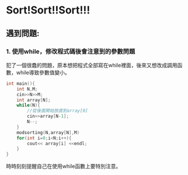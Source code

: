 # Sort!Sort!!Sort!!!  
## 遇到問題:  
### 1. 使用while，修改程式碼後會注意到的參數問題  
犯了一個很蠢的問題，原本想把程式全部寫在while裡面，後來又想改成調用函數，while導致參數值變小。
````C++
int main(){
    int N,M;
    cin>>N>>M;
    int array[N];
    while(N){
        //從後面開始放直到array[0]
        cin>>array[N-1];
        N--;
    }
    modsorting(N,array[N],M)
    for(int i=0;i<N;i++){
    	cout<< array[i] <<endl;
    }
}
````
時時刻刻提醒自己在使用while函數上要特別注意。
